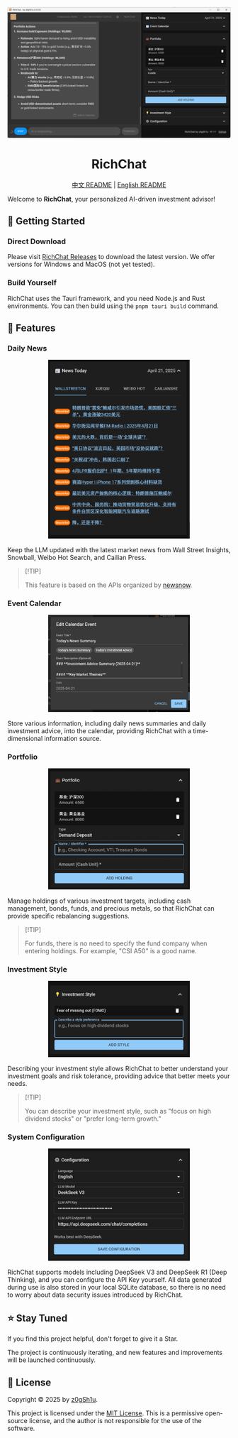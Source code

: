 <div align="center">

<p align="center">
    <img src="docs/enus/screenshot.png" width="600" />
</p>

# RichChat

<p align="center">
    <a href="README-CN.md">中文 README</a> | <a href="README.md">English README</a>
</p>

</div>

Welcome to **RichChat**, your personalized AI-driven investment advisor!

## 🌝 Getting Started

### Direct Download

Please visit [RichChat Releases](https://github.com/z0gSh1u/richchat/releases) to download the latest version. We offer versions for Windows and MacOS (not yet tested).

### Build Yourself

RichChat uses the Tauri framework, and you need Node.js and Rust environments. You can then build using the `pnpm tauri build` command.

## 🔮 Features

### Daily News

<p align="center">
    <img src="docs/enus/news-today.png" width="320" />
</p>

Keep the LLM updated with the latest market news from Wall Street Insights, Snowball, Weibo Hot Search, and Cailian Press.

> \[!TIP]
>
> This feature is based on the APIs organized by [newsnow](https://github.com/ourongxing/newsnow).

### Event Calendar

<p align="center">
    <img src="docs/enus/add-to-calendar.png" width="320" />
</p>

Store various information, including daily news summaries and daily investment advice, into the calendar, providing RichChat with a time-dimensional information source.

### Portfolio

<p align="center">
    <img src="docs/enus/portfolio.png" width="320" />
</p>

Manage holdings of various investment targets, including cash management, bonds, funds, and precious metals, so that RichChat can provide specific rebalancing suggestions.

> \[!TIP]
>
> For funds, there is no need to specify the fund company when entering holdings. For example, "CSI A50" is a good name.

### Investment Style

<p align="center">
    <img src="docs/enus/investment-style.png" width="320" />
</p>

Describing your investment style allows RichChat to better understand your investment goals and risk tolerance, providing advice that better meets your needs.

> \[!TIP]
>
> You can describe your investment style, such as "focus on high dividend stocks" or "prefer long-term growth."

### System Configuration

<p align="center">
    <img src="docs/enus/configuration.png" width="320" />
</p>

RichChat supports models including DeepSeek V3 and DeepSeek R1 (Deep Thinking), and you can configure the API Key yourself. All data generated during use is also stored in your local SQLite database, so there is no need to worry about data security issues introduced by RichChat.

## ⭐ Stay Tuned

If you find this project helpful, don't forget to give it a Star.

The project is continuously iterating, and new features and improvements will be launched continuously.

## 📜 License

Copyright © 2025 by [z0gSh1u](https://github.com/z0gSh1u).

This project is licensed under the [MIT License](LICENSE). This is a permissive open-source license, and the author is not responsible for the use of the software.
